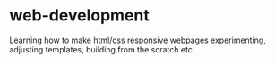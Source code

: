 # web-development
Learning how to make html/css responsive webpages experimenting, adjusting templates, building from the scratch etc.
